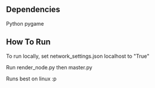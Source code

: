 Dependencies 
------------
Python
pygame 

How To Run
-----------
To run locally, set network_settings.json localhost to "True"

Run render_node.py then master.py

Runs best on linux :p
